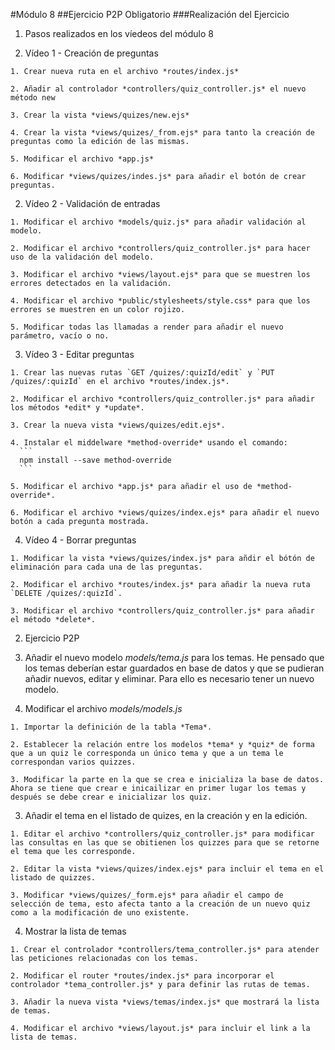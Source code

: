 #Módulo 8
##Ejercicio P2P Obligatorio
###Realización del Ejercicio

1. Pasos realizados en los víedeos del módulo 8

  1. Vídeo 1 - Creación de preguntas

    1. Crear nueva ruta en el archivo *routes/index.js*

    2. Añadir al controlador *controllers/quiz_controller.js* el nuevo método new

    3. Crear la vista *views/quizes/new.ejs*

    4. Crear la vista *views/quizes/_from.ejs* para tanto la creación de preguntas como la edición de las mismas.

    5. Modificar el archivo *app.js*

    6. Modificar *views/quizes/indes.js* para añadir el botón de crear preguntas.

  2. Vídeo 2 - Validación de entradas

    1. Modificar el archivo *models/quiz.js* para añadir validación al modelo.

    2. Modificar el archivo *controllers/quiz_controller.js* para hacer uso de la validación del modelo.

    3. Modificar el archivo *views/layout.ejs* para que se muestren los errores detectados en la validación.

    4. Modificar el archivo *public/stylesheets/style.css* para que los errores se muestren en un color rojizo.

    5. Modificar todas las llamadas a render para añadir el nuevo parámetro, vacío o no.

  3. Vídeo 3 - Editar preguntas

    1. Crear las nuevas rutas `GET /quizes/:quizId/edit` y `PUT /quizes/:quizId` en el archivo *routes/index.js*.

    2. Modificar el archivo *controllers/quiz_controller.js* para añadir los métodos *edit* y *update*.

    3. Crear la nueva vista *views/quizes/edit.ejs*.

    4. Instalar el middelware *method-override* usando el comando:
      ```
      npm install --save method-override
      ```

    5. Modificar el archivo *app.js* para añadir el uso de *method-override*.

    6. Modificar el archivo *views/quizes/index.ejs* para añadir el nuevo botón a cada pregunta mostrada.

  4. Vídeo 4 - Borrar preguntas

    1. Modificar la vista *views/quizes/index.js* para añdir el bótón de eliminación para cada una de las preguntas.

    2. Modificar el archivo *routes/index.js* para añadir la nueva ruta `DELETE /quizes/:quizId`.

    3. Modificar el archivo *controllers/quiz_controller.js* para añadir el método *delete*.

2. Ejercicio P2P

  1. Añadir el nuevo modelo *models/tema.js* para los temas.
    He pensado que los temas deberían estar guardados en base de datos y que se pudieran añadir nuevos, editar y eliminar. Para ello es necesario tener un nuevo modelo.

  2. Modificar el archivo *models/models.js*

    1. Importar la definición de la tabla *Tema*.

    2. Establecer la relación entre los modelos *tema* y *quiz* de forma que a un quiz le corresponda un único tema y que a un tema le correspondan varios quizzes.

    3. Modificar la parte en la que se crea e inicializa la base de datos. Ahora se tiene que crear e inicailizar en primer lugar los temas y después se debe crear e inicializar los quiz.

  3. Añadir el tema en el listado de quizes, en la creación y en la edición.

    1. Editar el archivo *controllers/quiz_controller.js* para modificar las consultas en las que se obitienen los quizzes para que se retorne el tema que les corresponde.

    2. Editar la vista *views/quizes/index.ejs* para incluir el tema en el listado de quizzes.

    3. Modificar *views/quizes/_form.ejs* para añadir el campo de selección de tema, esto afecta tanto a la creación de un nuevo quiz como a la modificación de uno existente.

  4. Mostrar la lista de temas 
    
    1. Crear el controlador *controllers/tema_controller.js* para atender las peticiones relacionadas con los temas.

    2. Modificar el router *routes/index.js* para incorporar el controlador *tema_controller.js* y para definir las rutas de temas.

    3. Añadir la nueva vista *views/temas/index.js* que mostrará la lista de temas.

    4. Modificar el archivo *views/layout.js* para incluir el link a la lista de temas.
    

